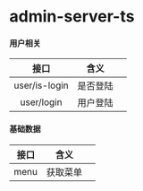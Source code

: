 # admin-server-ts


#### 用户相关

|接口|含义||
|:--:|:--:|:--:|
|user/is-login|是否登陆||
|user/login|用户登陆||

#### 基础数据

|接口|含义||
|:--:|:--:|:--:|
|menu|获取菜单||
